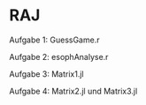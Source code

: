 # RAJ
 
Aufgabe 1: GuessGame.r

Aufgabe 2: esophAnalyse.r

Aufgabe 3: Matrix1.jl

Aufgabe 4: Matrix2.jl und Matrix3.jl
